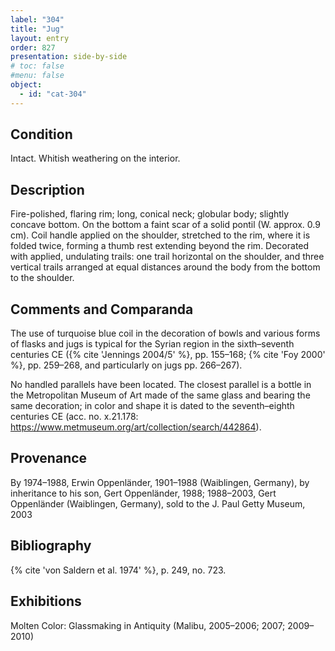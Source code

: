 ```yaml
---
label: "304"
title: "Jug"
layout: entry
order: 827
presentation: side-by-side
# toc: false
#menu: false 
object:
  - id: "cat-304"
---
```


## Condition

Intact. Whitish weathering on the interior.

## Description

Fire-polished, flaring rim; long, conical neck; globular body; slightly concave bottom. On the bottom a faint scar of a solid pontil (W. approx. 0.9 cm). Coil handle applied on the shoulder, stretched to the rim, where it is folded twice, forming a thumb rest extending beyond the rim. Decorated with applied, undulating trails: one trail horizontal on the shoulder, and three vertical trails arranged at equal distances around the body from the bottom to the shoulder.

## Comments and Comparanda

The use of turquoise blue coil in the decoration of bowls and various forms of flasks and jugs is typical for the Syrian region in the sixth–seventh centuries CE ({% cite 'Jennings 2004/5' %}, pp. 155–168; {% cite 'Foy 2000' %}, pp. 259–268, and particularly on jugs pp. 266–267).

No handled parallels have been located. The closest parallel is a bottle in the Metropolitan Museum of Art made of the same glass and bearing the same decoration; in color and shape it is dated to the seventh–eighth centuries CE (acc. no. x.21.178: <https://www.metmuseum.org/art/collection/search/442864>).

## Provenance

By 1974–1988, Erwin Oppenländer, 1901–1988 (Waiblingen, Germany), by inheritance to his son, Gert Oppenländer, 1988; 1988–2003, Gert Oppenländer (Waiblingen, Germany), sold to the J. Paul Getty Museum, 2003

## Bibliography

{% cite 'von Saldern et al. 1974' %}, p. 249, no. 723.

## Exhibitions

Molten Color: Glassmaking in Antiquity (Malibu, 2005–2006; 2007; 2009–2010)